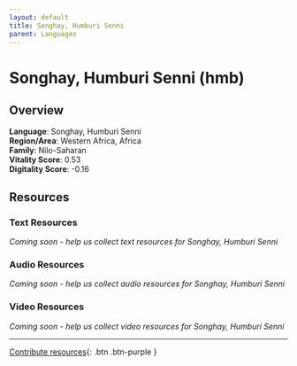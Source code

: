 ```yaml
---
layout: default
title: Songhay, Humburi Senni
parent: Languages
---
```


# Songhay, Humburi Senni (hmb)

## Overview

**Language**: Songhay, Humburi Senni  
**Region/Area**: Western Africa, Africa  
**Family**: Nilo-Saharan  
**Vitality Score**: 0.53  
**Digitality Score**: -0.16  

## Resources

### Text Resources
*Coming soon - help us collect text resources for Songhay, Humburi Senni*

### Audio Resources
*Coming soon - help us collect audio resources for Songhay, Humburi Senni*

### Video Resources
*Coming soon - help us collect video resources for Songhay, Humburi Senni*

---

[Contribute resources](https://fairtrain.github.io/){: .btn .btn-purple }
